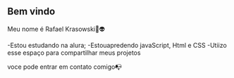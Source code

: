 ## Bem vindo

Meu nome é Rafael Krasowski🥇👽

-Estou estudando na alura;
-Estouapredendo javaScript, Html e CSS
-Utiizo esse espaço para compartilhar meus projetos

voce pode entrar em contato comigo📭
